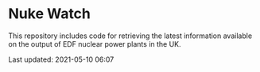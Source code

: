 # Nuke Watch

This repository includes code for retrieving the latest information available on the output of EDF nuclear power plants in the UK.

Last updated: 2021-05-10 06:07